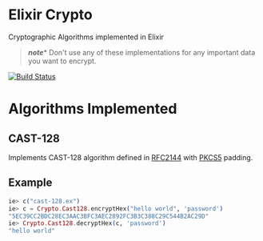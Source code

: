 # Elixir Crypto

Cryptographic Algorithms implemented in Elixir

> ***note**** Don't use any of these implementations for any important
data you want to encrypt.

[![Build Status](https://travis-ci.org/RossMeikleham/Elixir-Crypto.svg)](https://travis-ci.org/RossMeikleham/Elixir-Crypto)

# Algorithms Implemented

## CAST-128
Implements CAST-128 algorithm defined in [RFC2144](https://tools.ietf.org/html/rfc2144) with
[PKCS5](http://www.herongyang.com/Cryptography/DES-JDK-What-Is-PKCS5Padding.html) padding.

## Example
```elixir
ie> c("cast-128.ex")
ie> c = Crypto.Cast128.encryptHex("hello world", 'password') 
"5EC39CC2BDC28EC3AAC3BFC3AEC2892FC3B3C388C29C544B2AC29D"
ie> Crypto.Cast128.decryptHex(c, 'password')
"hello world"
```
